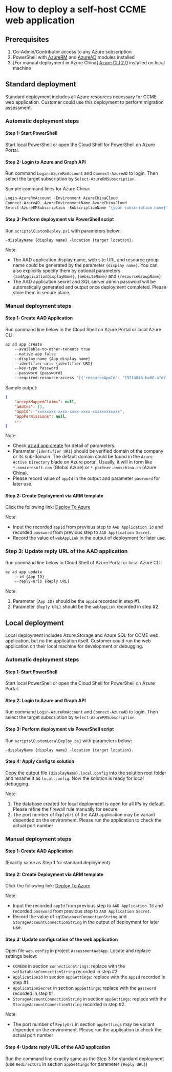 # How to deploy a self-host CCME web application

## Prerequisites
1. Co-Admin/Contributor access to any Azure subscription
2. PowerShell with [AzureRM](https://www.powershellgallery.com/packages/AzureRM) and [AzureAD](https://www.powershellgallery.com/packages/AzureAD) modules installed
3. [For manual deployment in Azure China] [Azure CLI 2.0](https://docs.microsoft.com/en-us/cli/azure/?view=azure-cli-latest) installed on local machine

## Standard deployment
Standard deployment includes all Azure resources necessary for CCME web application. Customer could use this deployment to perform migration assessment.

### Automatic deployment steps
#### Step 1: Start PowerShell
Start local PowerShell or open the Cloud Shell for PowerShell on Azure Portal.

#### Step 2: Login to Azure and Graph API
Run command `Login-AzureRmAccount` and `Connect-AzureAD` to login. Then select the target subscription by `Select-AzureRMSubscription`.

Sample command lines for Azure China:
```powershell
Login-AzureRmAccount -Environment AzureChinaCloud
Connect-AzureAD -AzureEnvironmentName AzureChinaCloud
Select-AzureRMSubscription -SubscriptionName "{your subscription name}"
```

#### Step 3: Perform deployment via PowerShell script
Run `scripts\CustomDeploy.ps1` with parameters below:

```
-displayName {display name} -location {target location}.
```

Note:
* The AAD application display name, web site URL and resource group name could be generated by the parameter `{display name}`. You can also explicitly specify them by optional parameters `{aadApplicationDisplayName}`, `{websiteName}` and `{resourceGroupName}`
* The AAD application secret and SQL server admin password will be automatically generated and output once deployment completed. Please store them in secure place.

### Manual deployment steps
#### Step 1: Create AAD Application
Run command line below in the Cloud Shell on Azure Portal or local Azure CLI:

```bash
az ad app create
    --available-to-other-tenants true
    --native-app false
    --display-name {App display name}
    --identifier-uris {identifier URI}
    --key-type Password
    --password {password}
    --required-resource-access "[{'resourceAppId': '797f4846-ba00-4fd7-ba43-dac1f8f63013', 'resourceAccess': [{'id':'41094075-9dad-400e-a0bd-54e686782033','type': 'Scope'}]}]"
```

Sample output:

```json
{
    "acceptMappedClaims": null,
    "addIns": [],
    "appId": "xxxxxxxx-xxxx-xxxx-xxxx-xxxxxxxxxxxx",
    "appPermissions": null,
    ...
}
```

Note:
* Check [az ad app create](https://docs.microsoft.com/en-us/cli/azure/ad/app?view=azure-cli-latest#az-ad-app-create) for detail of parameters.
* Parameter `{identifier URI}` should be verified domain of the company or its sub-domain. The default domain could be found in the `Azure Active Directory` blade on Azure portal. Usually, it will in form like `*.onmicrosoft.com` (Global Azure) or `*.partner.onmschina.cn` (Azure China).
* Please record value of `appId` in the output and parameter `password` for later use.

#### Step 2: Create Deployment via ARM template

Click the following link: [Deploy To Azure](https://portal.azure.com/#create/Microsoft.Template/uri/https%3a%2f%2fraw.githubusercontent.com%2fAzure%2fccme%2fprerelease%2fdeploy%2fCustomDeploy%2farm_templates%2fazuredeploy.json%3ftoken%3dALW9HAJGHjVGlKGP1mANCBJeSuzM7Wocks5bUFviwA%253D%253D)

Note:
* Input the recorded `appId` from previous step to `AAD Application Id` and recorded `password` from previous step to `AAD Application Secret`.
* Record the value of `webAppLink` in the output of deployment for later use.

### Step 3: Update reply URL of the AAD application
Run command line below in Cloud Shell of Azure Portal or local Azure CLI:
```bash
az ad app update
    --id {App ID}
    --reply-urls {Reply URL}
```

Note:
1. Parameter `{App ID}` should be the `appId` recorded in step #1.
2. Parameter `{Reply URL}` should be the `webAppLink` recorded in step #2.

## Local deployment
Local deployment includes Azure Storage and Azure SQL for CCME web application, but no the application itself. Customer could run the web application on their local machine for development or debugging.

### Automatic deployment steps
#### Step 1: Start PowerShell
Start local PowerShell or open the Cloud Shell for PowerShell on Azure Portal.

#### Step 2: Login to Azure and Graph API
Run command `Login-AzureRmAccount` and `Connect-AzureAD` to login. Then select the target subscription by `Select-AzureRMSubscription`.

#### Step 3: Perform deployment via PowerShell script
Run `scripts\CustomLocalDeploy.ps1` with parameters below:

```
-displayName {display name} -location {target location}.
```

#### Step 4: Apply config to solution
Copy the output file `{displayName}.local.config` into the solution root folder and rename it as `local.config`. Now the solution is ready for local debugging.

Note:
1. The database created for local deployment is open for all IPs by default. Please refine the firewall rule manually for secure
2. The port number of `ReplyUri` of the AAD application may be variant depended on the environment. Please run the application to check the actual port number


### Manual deployment steps
#### Step 1: Create AAD Application
(Exactly same as Step 1 for standard deployment)

#### Step 2: Create Deployment via ARM template

Click the following link: [Deploy To Azure](https://portal.azure.com/#create/Microsoft.Template/uri/https%3a%2f%2fraw.githubusercontent.com%2fAzure%2fccme%2fprerelease%2fdeploy%2fCustomDeploy%2farm_templates%2flocaldeploy.json%3ftoken%3dALW9HAlj-4_XcnXwsbx92qW2uJrBVs4hks5bYAr1wA%253D%253D)

Note:
* Input the recorded `appId` from previous step to `AAD Application Id` and recorded `password` from previous step to `AAD Application Secret`.
* Record the value of `sqlDatabaseConnectionString` and `StorageAccountConnectionString` in the output of deployment for later use.

#### Step 3: Update configuration of the web application

Open file `web.config` in project `AssessmentWebApp`. Locate and replace settings below:
* `CCMEDB` in section `connectionStrings`: replace with the `sqlDatabaseConnectionString` recorded in step #2.
* `ApplicationId` in section `appSettings`: replace with the `appId` recorded in step #1.
* `ApplicationSecret` in section `appSettings`: replace with the `password` recorded in step #1.
* `StorageAccountConnectionString` in section `appSettings`: replace with the `StorageAccountConnectionString` recorded in step #2.

Note:
* The port number of `ReplyUri` in section `appSettings` may be variant depended on the environment. Please run the application to check the actual port number

#### Step 4: Update reply URL of the AAD application

Run the command line exactly same as the Step 3 for standard deployment (use `RedirectUri` in section `appSettings` for parameter `{Reply URL}`)